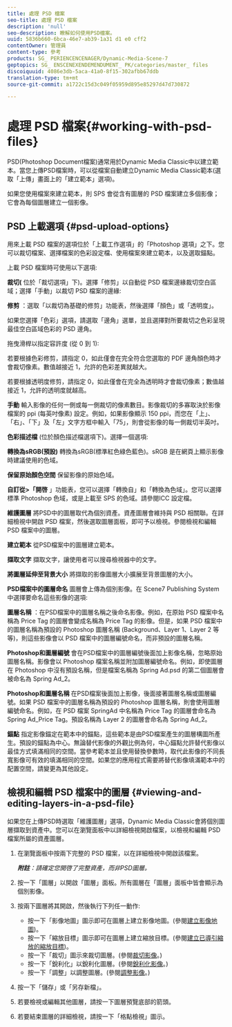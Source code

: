 ```yaml
---
title: 處理 PSD 檔案
seo-title: 處理 PSD 檔案
description: 'null'
seo-description: 瞭解如何使用PSD檔案。
uuid: 5836b660-6bca-46e7-ab39-1a31 d1 e0 cff2
contentOwner: 管理員
content-type: 參考
products: SG_ PERIENCENCENAGER/Dynamic-Media-Scene-7
geptopics: SG_ ENSCENEXENDEMENDUMENT_ PK/categories/master_ files
discoiquuid: 4086e3db-5aca-41a0-8f15-302afbb67ddb
translation-type: tm+mt
source-git-commit: a1722c15d3c049f05959d895e85297d47d730872

---
```



# 處理 PSD 檔案{#working-with-psd-files}

PSD(Photoshop Document檔案)通常用於Dynamic Media Classic中以建立範本。當您上傳PSD檔案時，可以從檔案自動建立Dynamic Media Classic範本(選取「上傳」畫面上的「建立範本」選項)。

如果您使用檔案來建立範本，則 SPS 會從含有圖層的 PSD 檔案建立多個影像；它會為每個圖層建立一個影像。

## PSD 上載選項 {#psd-upload-options}

用來上載 PSD 檔案的選項位於「上載工作選項」的「Photoshop 選項」之下。您可以裁切檔案、選擇檔案的色彩設定檔、使用檔案來建立範本，以及選取錨點。

上載 PSD 檔案時可使用以下選項:

**裁切(** 位於「裁切選項」下)。選擇「修剪」以自動從 PSD 檔案邊緣裁切空白區域；選擇「手動」以裁切 PSD 檔案的邊緣:

**修剪** ：選取「以裁切為基礎的修剪」功能表，然後選擇「顏色」或「透明度」。

如果您選擇「色彩」選項，請選取「邊角」選單，並且選擇對所要裁切之色彩呈現最佳空白區域色彩的 PSD 邊角。

拖曳滑桿以指定容許度 (從 0 到 1):

若要根據色彩修剪，請指定 0，如此僅會在完全符合您選取的 PDF 邊角顏色時才會裁切像素。數值越接近 1，允許的色彩差異就越大。

若要根據透明度修剪，請指定 0，如此僅會在完全為透明時才會裁切像素；數值越接近 1，允許的透明度就越高。

**手動** 輸入影像的任何一側或每一側裁切的像素數目。影像裁切的多寡取決於影像檔案的 ppi (每英吋像素) 設定。例如，如果影像顯示 150 ppi，而您在「上」、「右」、「下」及「左」文字方框中輸入「75」，則會從影像的每一側裁切半英吋。

**色彩描述檔** (位於顏色描述檔選項下)。選擇一個選項:

**轉換為sRGB(預設)** 轉換為sRGB(標準紅色綠色藍色)。sRGB 是在網頁上顯示影像時建議使用的色域。

**保留原始顏色空間** 保留影像的原始色域。

**自訂從&gt;「開啓** 」功能表，您可以選擇「轉換自」和「轉換為色域」。您可以選擇標準 Photoshop 色域，或是上載至 SPS 的色域。請參閱ICC 設定檔。

**維護圖層** 將PSD中的圖層取代為個別資產。資產圖層會維持與 PSD 相關聯。在詳細檢視中開啟 PSD 檔案，然後選取圖層面板，即可予以檢視。參閱檢視和編輯 PSD 檔案中的圖層。

**建立範本** 從PSD檔案中的圖層建立範本。

**擷取文字** 擷取文字，讓使用者可以搜尋檢視器中的文字。

**將圖層延伸至背景大小** 將擷取的影像圖層大小擴展至背景圖層的大小。

**PSD檔案中的圖層命名** 圖層會上傳為個別影像。在 Scene7 Publishing System 中選擇要命名這些影像的選項:

**圖層名稱** ：在PSD檔案中的圖層名稱之後命名影像。例如，在原始 PSD 檔案中名稱為 Price Tag 的圖層會變成名稱為 Price Tag 的影像。但是，如果 PSD 檔案中的圖層名稱為預設的 Photoshop 圖層名稱 (Background、Layer 1、Layer 2 等等)，則這些影像會以 PSD 檔案中的圖層編號命名，而非預設的圖層名稱。

**Photoshop和圖層編號** 會在PSD檔案中的圖層編號後面加上影像名稱，忽略原始圖層名稱。影像會以 Photoshop 檔案名稱並附加圖層編號命名。例如，即使圖層在 Photoshop 中沒有預設名稱，但是檔案名稱為 Spring Ad.psd 的第二個圖層會被命名為 Spring Ad_2。

**Photoshop和圖層名稱** 在PSD檔案後面加上影像，後面接著圖層名稱或圖層編號。如果 PSD 檔案中的圖層名稱為預設的 Photoshop 圖層名稱，則會使用圖層編號命名。例如，在 PSD 檔案 SpringAd 中名稱為 Price Tag 的圖層會命名為 Spring Ad_Price Tag。預設名稱為 Layer 2 的圖層會命名為 Spring Ad_2。

**錨點** 指定影像錨定在範本中的錨點，這些範本是由PSD檔案產生的圖層構圖所產生。預設的錨點為中心。無論替代影像的外觀比例為何，中心錨點允許替代影像以最佳方式填滿相同的空間。當參考範本並且使用替換參數時，取代此影像的不同長寬影像可有效的填滿相同的空間。如果您的應用程式需要將替代影像填滿範本中的配置空間，請變更為其他設定。

## 檢視和編輯 PSD 檔案中的圖層 {#viewing-and-editing-layers-in-a-psd-file}

如果您在上傳PSD時選取「維護圖層」選項，Dynamic Media Classic會將個別圖層擷取到資產中。您可以在瀏覽面板中以詳細檢視開啟檔案，以檢視和編輯 PSD 檔案所屬的資產圖層。

1. 在瀏覽面板中按兩下完整的 PSD 檔案，以在詳細檢視中開啟該檔案。

   ***附註**：請確定您開啓了完整資產，而非PSD圖層。*

1. 按一下「圖層」以開啟「圖層」面板。所有圖層在「圖層」面板中皆會顯示為個別影像。
1. 按兩下圖層將其開啟，然後執行下列任一動作:

   * 按一下「影像地圖」圖示即可在圖層上建立影像地圖。(參閱[建立影像地圖](creating-image-maps.md#creating_image_maps))。
   * 按一下「縮放目標」圖示即可在圖層上建立縮放目標。(參閱[建立已導引縮放的縮放目標](creating-zoom-targets-guided-zoom.md#creating_zoom_targets_for_guided_zoom))。
   * 按一下「裁切」圖示來裁切圖層。(參閱[裁切影像](cropping-image.md#cropping_an_image)。)
   * 按一下「銳利化」以銳利化圖層。(參閱[銳利化影像](sharpening-image.md#sharpening_an_image)。)
   * 按一下「調整」以調整圖層。(參閱[調整影像](adjusting-image.md#adjusting_an_image)。)

1. 按一下「儲存」或「另存新檔」。
1. 若要檢視或編輯其他圖層，請按一下圖層預覽底部的箭頭。
1. 若要結束圖層的詳細檢視，請按一下「格點檢視」圖示。


